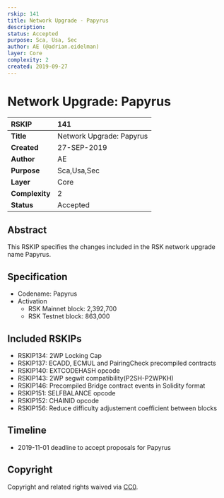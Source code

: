 ```yaml
---
rskip: 141
title: Network Upgrade - Papyrus 	
description: 
status: Accepted
purpose: Sca, Usa, Sec
author: AE (@adrian.eidelman)
layer: Core
complexity: 2
created: 2019-09-27
---
```

# Network Upgrade: Papyrus

|RSKIP          |141           |
| :------------ |:-------------|
|**Title**      |Network Upgrade: Papyrus |
|**Created**    |27-SEP-2019 |
|**Author**     |AE |
|**Purpose**    |Sca,Usa,Sec |
|**Layer**      |Core |
|**Complexity** |2 |
|**Status**     |Accepted |

## Abstract

This RSKIP specifies the changes included in the RSK network upgrade name Papyrus.

## Specification

- Codename: Papyrus
- Activation 
	- RSK Mainnet block: 2,392,700
	- RSK Testnet block: 863,000

## Included RSKIPs

- RSKIP134: 2WP Locking Cap
- RSKIP137: ECADD, ECMUL and PairingCheck precompiled contracts
- RSKIP140: EXTCODEHASH opcode
- RSKIP143: 2WP segwit compatibility(P2SH-P2WPKH)
- RSKIP146: Precompiled Bridge contract events in Solidity format
- RSKIP151: SELFBALANCE opcode
- RSKIP152: CHAINID opcode
- RSKIP156: Reduce difficulty adjustement coefficient between blocks

## Timeline

* 2019-11-01 deadline to accept proposals for Papyrus

## Copyright

Copyright and related rights waived via [CC0](https://creativecommons.org/publicdomain/zero/1.0/).
